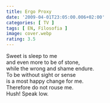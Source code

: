 ```yaml
---
title: Ergo Proxy
date: '2009-04-01T23:05:00.006+02:00'
categories: [ TV ]
tags: [ EN, Filosofia ]
image: cover.webp
rating: 3.5
---
```


Sweet is sleep to me\
and even more to be of stone,\
while the wrong and shame endure.\
To be without sight or sense\
is a most happy change for me.\
Therefore do not rouse me.\
Hush! Speak low. 
